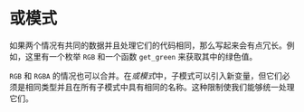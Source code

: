 # 或模式

如果两个情况有共同的数据并且处理它们的代码相同，那么写起来会有点冗长。例如，这里有一个枚举 `RGB` 和一个函数 `get_green` 来获取其中的绿色值。

`RGB` 和 `RGBA` 的情况也可以合并。在*或模式*中，子模式可以引入新变量，但它们必须是相同类型并且在所有子模式中具有相同的名称。这种限制使我们能够统一处理它们。

